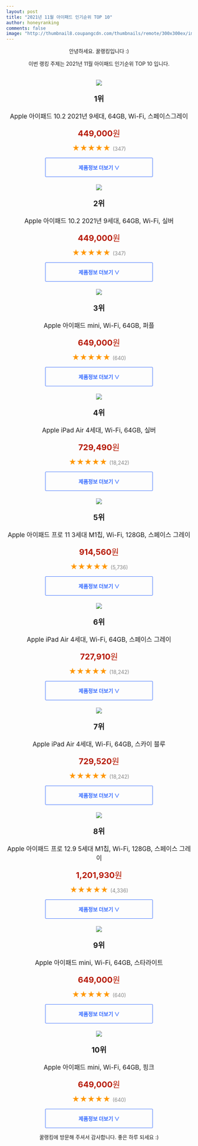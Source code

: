 ```yaml
--- 
layout: post 
title: "2021년 11월 아이패드 인기순위 TOP 10" 
author: honeyranking 
comments: false 
image: "http://thumbnail8.coupangcdn.com/thumbnails/remote/300x300ex/image/retail/images/4797014531575232-4ec3c95e-9f16-49ee-8456-12f207febb9c.jpg" 
--- 
```

<p style="text-align: center;">안녕하세요. 꿀랭킹입니다 :)</p> <p style="text-align: center;">이번 랭킹 주제는 2021년 11월 아이패드 인기순위 TOP 10 입니다.</p><center><img src="http://thumbnail8.coupangcdn.com/thumbnails/remote/300x300ex/image/retail/images/4797014531575232-4ec3c95e-9f16-49ee-8456-12f207febb9c.jpg" style="margin-top:20px" /></center> <p style="text-align: center; font-size: 20px"><b>1위</b></p> <p style="text-align: center; font-size: 17px">Apple 아이패드 10.2 2021년 9세대, 64GB, Wi-Fi, 스페이스그레이</p> <p style="text-align: center;"><span style="color: #b61800; font-size: 22px;"><b>449,000</b>원</span></p> <p style="text-align: center;"><span style="color: #ff9600; font-size: 20px;">★★★★★ </span><span style="color: #878787;">(347)</span></p> <center><a href="https://link.coupang.com/a/g3yGt"> <div style="font-size: 14px; display: inline-block; padding: 15px 90px; color: #346aff; border-radius: 2px; border: 1px solid #346aff; cursor: pointer;"><b>제품정보 더보기 &or;</b></div> </a></center><center><img src="http://thumbnail10.coupangcdn.com/thumbnails/remote/300x300ex/image/retail/images/4796871067591335-4e9f160d-ff19-43c2-bb71-ddcb2f0e8b8b.jpg" style="margin-top:20px" /></center> <p style="text-align: center; font-size: 20px"><b>2위</b></p> <p style="text-align: center; font-size: 17px">Apple 아이패드 10.2 2021년 9세대, 64GB, Wi-Fi, 실버</p> <p style="text-align: center;"><span style="color: #b61800; font-size: 22px;"><b>449,000</b>원</span></p> <p style="text-align: center;"><span style="color: #ff9600; font-size: 20px;">★★★★★ </span><span style="color: #878787;">(347)</span></p> <center><a href="https://link.coupang.com/a/g3yGu"> <div style="font-size: 14px; display: inline-block; padding: 15px 90px; color: #346aff; border-radius: 2px; border: 1px solid #346aff; cursor: pointer;"><b>제품정보 더보기 &or;</b></div> </a></center><center><img src="http://thumbnail8.coupangcdn.com/thumbnails/remote/300x300ex/image/retail/images/4326941580932901-b0827a4e-bbca-4236-b9e7-9f547135c317.png" style="margin-top:20px" /></center> <p style="text-align: center; font-size: 20px"><b>3위</b></p> <p style="text-align: center; font-size: 17px">Apple 아이패드 mini, Wi-Fi, 64GB, 퍼플</p> <p style="text-align: center;"><span style="color: #b61800; font-size: 22px;"><b>649,000</b>원</span></p> <p style="text-align: center;"><span style="color: #ff9600; font-size: 20px;">★★★★★ </span><span style="color: #878787;">(640)</span></p> <center><a href="https://link.coupang.com/a/g3yGw"> <div style="font-size: 14px; display: inline-block; padding: 15px 90px; color: #346aff; border-radius: 2px; border: 1px solid #346aff; cursor: pointer;"><b>제품정보 더보기 &or;</b></div> </a></center><center><img src="http://thumbnail10.coupangcdn.com/thumbnails/remote/300x300ex/image/retail/images/339531407984563-3578c19f-a84b-4cf4-a654-d64e626de5de.jpg" style="margin-top:20px" /></center> <p style="text-align: center; font-size: 20px"><b>4위</b></p> <p style="text-align: center; font-size: 17px">Apple iPad Air 4세대, Wi-Fi, 64GB, 실버</p> <p style="text-align: center;"><span style="color: #b61800; font-size: 22px;"><b>729,490</b>원</span></p> <p style="text-align: center;"><span style="color: #ff9600; font-size: 20px;">★★★★★ </span><span style="color: #878787;">(18,242)</span></p> <center><a href="https://link.coupang.com/a/g3yGx"> <div style="font-size: 14px; display: inline-block; padding: 15px 90px; color: #346aff; border-radius: 2px; border: 1px solid #346aff; cursor: pointer;"><b>제품정보 더보기 &or;</b></div> </a></center><center><img src="http://thumbnail6.coupangcdn.com/thumbnails/remote/300x300ex/image/retail/images/4564448107961-599f1307-13b8-4528-b383-caf3b4922436.jpg" style="margin-top:20px" /></center> <p style="text-align: center; font-size: 20px"><b>5위</b></p> <p style="text-align: center; font-size: 17px">Apple 아이패드 프로 11 3세대 M1칩, Wi-Fi, 128GB, 스페이스 그레이</p> <p style="text-align: center;"><span style="color: #b61800; font-size: 22px;"><b>914,560</b>원</span></p> <p style="text-align: center;"><span style="color: #ff9600; font-size: 20px;">★★★★★ </span><span style="color: #878787;">(5,736)</span></p> <center><a href="https://link.coupang.com/a/g3yGz"> <div style="font-size: 14px; display: inline-block; padding: 15px 90px; color: #346aff; border-radius: 2px; border: 1px solid #346aff; cursor: pointer;"><b>제품정보 더보기 &or;</b></div> </a></center><center><img src="http://thumbnail8.coupangcdn.com/thumbnails/remote/300x300ex/image/retail/images/337766936903241-2c7a4be9-a88a-4e6b-8de6-aeb70122bb7f.jpg" style="margin-top:20px" /></center> <p style="text-align: center; font-size: 20px"><b>6위</b></p> <p style="text-align: center; font-size: 17px">Apple iPad Air 4세대, Wi-Fi, 64GB, 스페이스 그레이</p> <p style="text-align: center;"><span style="color: #b61800; font-size: 22px;"><b>727,910</b>원</span></p> <p style="text-align: center;"><span style="color: #ff9600; font-size: 20px;">★★★★★ </span><span style="color: #878787;">(18,242)</span></p> <center><a href="https://link.coupang.com/a/g3yGA"> <div style="font-size: 14px; display: inline-block; padding: 15px 90px; color: #346aff; border-radius: 2px; border: 1px solid #346aff; cursor: pointer;"><b>제품정보 더보기 &or;</b></div> </a></center><center><img src="http://thumbnail10.coupangcdn.com/thumbnails/remote/300x300ex/image/retail/images/337774053619484-39f6529d-6b2a-4aa8-b109-e99e8764ca78.jpg" style="margin-top:20px" /></center> <p style="text-align: center; font-size: 20px"><b>7위</b></p> <p style="text-align: center; font-size: 17px">Apple iPad Air 4세대, Wi-Fi, 64GB, 스카이 블루</p> <p style="text-align: center;"><span style="color: #b61800; font-size: 22px;"><b>729,520</b>원</span></p> <p style="text-align: center;"><span style="color: #ff9600; font-size: 20px;">★★★★★ </span><span style="color: #878787;">(18,242)</span></p> <center><a href="https://link.coupang.com/a/g3yGB"> <div style="font-size: 14px; display: inline-block; padding: 15px 90px; color: #346aff; border-radius: 2px; border: 1px solid #346aff; cursor: pointer;"><b>제품정보 더보기 &or;</b></div> </a></center><center><img src="http://thumbnail7.coupangcdn.com/thumbnails/remote/300x300ex/image/retail/images/340260868960410-8b6b12a7-29e7-476f-99c8-8bda80b6abd5.jpg" style="margin-top:20px" /></center> <p style="text-align: center; font-size: 20px"><b>8위</b></p> <p style="text-align: center; font-size: 17px">Apple 아이패드 프로 12.9 5세대 M1칩, Wi-Fi, 128GB, 스페이스 그레이</p> <p style="text-align: center;"><span style="color: #b61800; font-size: 22px;"><b>1,201,930</b>원</span></p> <p style="text-align: center;"><span style="color: #ff9600; font-size: 20px;">★★★★★ </span><span style="color: #878787;">(4,336)</span></p> <center><a href="https://link.coupang.com/a/g3yGC"> <div style="font-size: 14px; display: inline-block; padding: 15px 90px; color: #346aff; border-radius: 2px; border: 1px solid #346aff; cursor: pointer;"><b>제품정보 더보기 &or;</b></div> </a></center><center><img src="http://thumbnail8.coupangcdn.com/thumbnails/remote/300x300ex/image/retail/images/4797582821341642-a22a3e74-a371-440a-8714-c560c61c67d7.png" style="margin-top:20px" /></center> <p style="text-align: center; font-size: 20px"><b>9위</b></p> <p style="text-align: center; font-size: 17px">Apple 아이패드 mini, Wi-Fi, 64GB, 스타라이트</p> <p style="text-align: center;"><span style="color: #b61800; font-size: 22px;"><b>649,000</b>원</span></p> <p style="text-align: center;"><span style="color: #ff9600; font-size: 20px;">★★★★★ </span><span style="color: #878787;">(640)</span></p> <center><a href="https://link.coupang.com/a/g3yGD"> <div style="font-size: 14px; display: inline-block; padding: 15px 90px; color: #346aff; border-radius: 2px; border: 1px solid #346aff; cursor: pointer;"><b>제품정보 더보기 &or;</b></div> </a></center><center><img src="http://thumbnail10.coupangcdn.com/thumbnails/remote/300x300ex/image/retail/images/4797618038570242-0aeab153-b149-4846-8436-60f4ea48936d.png" style="margin-top:20px" /></center> <p style="text-align: center; font-size: 20px"><b>10위</b></p> <p style="text-align: center; font-size: 17px">Apple 아이패드 mini, Wi-Fi, 64GB, 핑크</p> <p style="text-align: center;"><span style="color: #b61800; font-size: 22px;"><b>649,000</b>원</span></p> <p style="text-align: center;"><span style="color: #ff9600; font-size: 20px;">★★★★★ </span><span style="color: #878787;">(640)</span></p> <center><a href="https://link.coupang.com/a/g3yGE"> <div style="font-size: 14px; display: inline-block; padding: 15px 90px; color: #346aff; border-radius: 2px; border: 1px solid #346aff; cursor: pointer;"><b>제품정보 더보기 &or;</b></div> </a></center> <p style="text-align: center;">꿀랭킹에 방문해 주셔서 감사합니다. 좋은 하루 되세요 :)</p>
